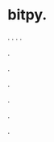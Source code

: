 # bitpy.
.
.
.
.












.






















































.
























.



























.

















































































.
































.
